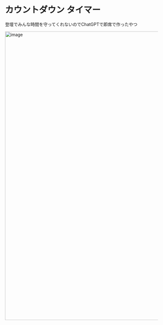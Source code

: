 # カウントダウン タイマー
登壇でみんな時間を守ってくれないのでChatGPTで即席で作ったやつ


[](https://jkudo.github.io/countdowntimer/timer.html)	

<img width="952" alt="image" src="https://github.com/jkudo/countdowntimer/assets/668250/0622f8c5-4814-45bb-a125-865286b997df">

